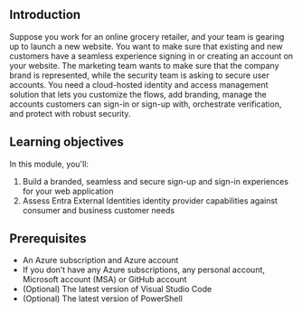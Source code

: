 ## Introduction

Suppose you work for an online grocery retailer, and your team is gearing up to launch a new website. You want to make sure that existing and new customers have a seamless experience signing in or creating an account on your website. The marketing team wants to make sure that the company brand is represented, while the security team is asking to secure user accounts. You need a cloud-hosted identity and access management solution that lets you customize the flows, add branding, manage the accounts customers can sign-in or sign-up with, orchestrate verification, and protect with robust security.

## Learning objectives

In this module, you'll:

1. Build a branded, seamless and secure sign-up and sign-in experiences for your web application
1. Assess Entra External Identities identity provider capabilities against consumer and business customer needs

## Prerequisites

* An Azure subscription and Azure account 
* If you don’t have any Azure subscriptions, any personal account, Microsoft account (MSA) or GitHub account
* (Optional) The latest version of Visual Studio Code
* (Optional) The latest version of PowerShell